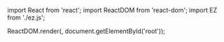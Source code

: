 import React from 'react';
import ReactDOM from 'react-dom';
import EZ from './ez.js';

ReactDOM.render(<EZ />, document.getElementById('root'));
